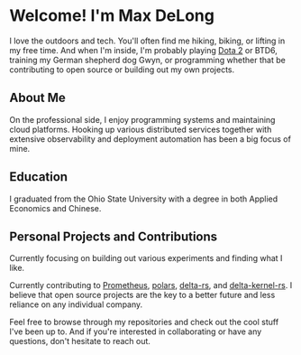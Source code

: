 # Welcome! I'm Max DeLong

I love the outdoors and tech. You'll often find me hiking, biking, or lifting in my free time. And when I'm inside, I'm probably playing [Dota 2](https://www.dota2.com/home) or BTD6, training my German shepherd dog Gwyn, or programming whether that be contributing to open source or building out my own projects.

## About Me

On the professional side, I enjoy programming systems and maintaining cloud platforms. Hooking up various distributed services together with extensive observability and deployment automation has been a big focus of mine.


## Education

I graduated from the Ohio State University with a degree in both Applied Economics and Chinese. 

## Personal Projects and Contributions

Currently focusing on building out various experiments and finding what I like.

Currently contributing to [Prometheus](https://github.com/prometheus/prometheus), [polars](https://github.com/pola-rs/polars), [delta-rs](https://github.com/delta-io/delta-rs), and [delta-kernel-rs](https://github.com/delta-incubator/delta-kernel-rs). I believe that open source projects are the key to a better future and less reliance on any individual company.

Feel free to browse through my repositories and check out the cool stuff I've been up to. And if you're interested in collaborating or have any questions, don't hesitate to reach out.
